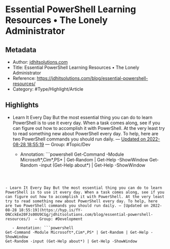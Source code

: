 # Essential PowerShell Learning Resources • The Lonely Administrator

## Metadata

* Author: [jdhitsolutions.com]()
* Title: Essential PowerShell Learning Resources • The Lonely Administrator
* Reference: https://jdhitsolutions.com/blog/essential-powershell-resources/
* Category: #Type/Highlight/Article

## Highlights

* Learn It Every Day But the most essential thing you can do to learn PowerShell is to use it every day. When a task comes along, see if you can figure out how to accomplish it with PowerShell. At the very least try to read something new about PowerShell every day. To help, here are two PowerShell commands you should run daily. — [Updated on 2022-08-28 18:55:19](https://hyp.is/fY-ONCckEe20FJs00U9CGg/jdhitsolutions.com/blog/essential-powershell-resources/)  — Group: #Topic/Dev
  
  * Annotation: \```powershell
    Get-Command -Module Microsoft\*,Cim\*,PS\* | Get-Random | Get-Help -ShowWindow
    Get-Random -input (Get-Help about\*) | Get-Help -ShowWindow

````



- Learn It Every Day But the most essential thing you can do to learn PowerShell is to use it every day. When a task comes along, see if you can figure out how to accomplish it with PowerShell. At the very least try to read something new about PowerShell every day. To help, here are two PowerShell commands you should run daily. — [Updated on 2022-08-28 18:55:19](https://hyp.is/fY-ONCckEe20FJs00U9CGg/jdhitsolutions.com/blog/essential-powershell-resources/)  — Group: #Development

   - Annotation: ```powershell
Get-Command -Module Microsoft*,Cim*,PS* | Get-Random | Get-Help -ShowWindow
Get-Random -input (Get-Help about*) | Get-Help -ShowWindow
````
